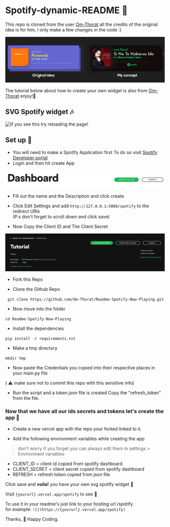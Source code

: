 # Spotify-dynamic-README 💚
This repo is cloned from the user [Om-Thorat](https://github.com/Om-Thorat/Readme-Spotify-Now-Playing) all the credits of the original idea is for him, i only make a few changes in the code :)

![](./assets/designs.jpg)

The tutorial below about how to create your own widget is also from [Om-Thorat](https://github.com/Om-Thorat/Readme-Spotify-Now-Playing) enjoy!💚
## SVG Spotify widget 🎶

![If you see this try reloading the page!](https://notom.vercel.app/spotify)

## Set up 👀

* You will need to make a Spotify Application first To do so visit [Spotify Developer portal](https://developer.spotify.com/dashboard/applications)  
* Login and then hit create App

![](./assets/create.png)

* Fill out the name and the Description and click create.

* Click Edit Settings and add `http://127.0.0.1:5000/spotify` to the redirect URIs  
(P.s don't forget to scroll down and click save)

* Now Copy the Client ID and The Client Secret

![](./assets/creds.png)

* Fork this Repo

* Clone the Github Repo

``` git clone https://github.com/Om-Thorat/Readme-Spotify-Now-Playing.git```

* Now move into the folder

```cd Readme-Spotify-Now-Playing```

* Install the dependencies

```pip install -r requirements.txt```

* Make a tmp directory 

```mkdir tmp```

* Now paste the Credentials you copied into their respective places in your main.py file

( ⚠️ make sure not to commit this repo with this sensitive info)

* Run the script and a token.json file is created Copy the "refresh_token" from the file.

### Now that we have all our ids secrets and tokens let's create the app 👀

* Create a new vercel app with the repo your forked linked to it.

* Add the following environment variables while creating the app 
> don't worry if you forget you can always edit them in settings > Environment variables

* CLIENT_ID = client id copied from spotify dashboard  
* CLIENT_SECRET = client secret copied from spotify dashboard
* REFRESH = refresh token copied from json file

Click save and **voila!** you have your own svg spotify widget 🎉

Visit ```{yoururl}.vercel.app/spotify``` to see 👀

To use it in your readme's just link to your hosting url /spotify  
for example:
```![](https://{yoururl}.vercel.app/spotify)```

Thanks,
💖 Happy Coding.
